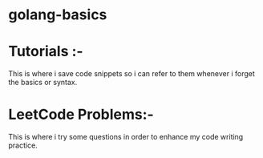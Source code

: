 # golang-basics

# Tutorials :-
  This is where i save code snippets so i can refer to them whenever i forget the basics  or syntax.
  
 # LeetCode Problems:-
   This is where i try some questions in order to enhance my code  writing practice.
